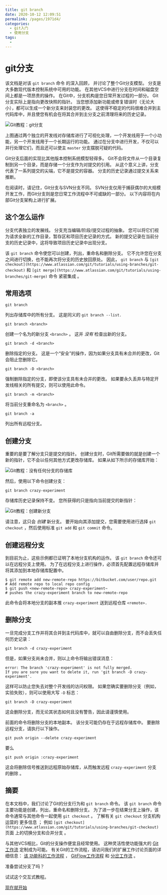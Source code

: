 ```yaml
---
title: git branch
date: 2020-10-12 12:09:51
permalink: /pages/1971d4/
categories:
  - git入门
  - 使用分支
tags:
  - 
---
```

# git分支

该文档是对该 `git branch` 命令 的深入回顾， 并讨论了整个Git分支模型。 分支是大多数现代版本控制系统中可用的功能。 在其他VCS中进行分支在时间和磁盘空间上都是一项昂贵的操作。 在Git中，分支机构是您日常开发过程的一部分。 Git分支实际上是指向更改快照的指针。 当您想添加新功能或修复错误时（无论大小），都可以生成一个新分支来封装您的更改。 这使得不稳定的代码很难合并到主代码库中，并且使您有机会在将其合并到主分支之前清理将来的历史记录。

![Git教程：git分支](https://wac-cdn.atlassian.com/dam/jcr:746be214-eb99-462c-9319-04a4d2eeebfa/01.svg?cdnVersion=1084)

上图通过两个独立的开发线对存储库进行了可视化处理，一个开发线用于一个小功能，另一个开发线用于一个长期运行的功能。 通过在分支中进行开发，不仅可以并行处理它们，而且还可以使主 `master` 分支摆脱可疑的代码。

Git分支后面的实现比其他版本控制系统模型轻得多。 Git不会将文件从一个目录复制到另一个目录，而是存储一个分支作为对提交的引用。 从这个意义上讲，分支代表了一系列提交的尖端，它不是提交的容器。 分支的历史记录通过提交关系来推断。

在阅读时，请记住，Git分支与SVN分支不同。 SVN分支仅用于捕获偶尔的大规模开发工作，而Git分支则是您日常工作流程中不可或缺的一部分。 以下内容将在内部Git分支架构上进行扩展。

## 这个怎么运作

分支代表独立的发展线。 分支充当编辑/阶段/提交过程的抽象。 您可以将它们视为请求全新的工作目录，暂存区和项目历史记录的方式。 新的提交记录在当前分支的历史记录中，这将导致项目历史记录中出现分支。

该 `git branch` 命令使您可以创建，列出，重命名和删除分支。 它不允许您在分支之间进行切换，也不能再次将分支的历史放回原处。 因此， `git branch` 与 `[git checkout](https://www.atlassian.com/git/tutorials/using-branches/git-checkout)` 和 `[git merge](https://www.atlassian.com/git/tutorials/using-branches/git-merge)` 命令 紧密集成 。

## 常用选项

```
git branch
```

列出存储库中的所有分支。 这是同义的 `git branch --list.`

```
git branch <branch>
```

创建一个名为的新分支 `<branch>` 。 这并 *没有* 检查出新的分支。

```
git branch -d <branch>
```

删除指定的分支。 这是一个“安全”的操作，因为如果分支具有未合并的更改，Git会阻止您删除它。

```
git branch -D <branch>
```

强制删除指定的分支，即使该分支具有未合并的更改。 如果要永久丢弃与特定开发线相关的所有提交，则可以使用此命令。

```
git branch -m <branch>
```

将当前分支重命名为 `<branch>` 。

```
git branch -a
```

列出所有远程分支。

## 创建分支

重要的是要了解分支只是提交的指针。 创建分支时，Git所需要做的就是创建一个新的指针，它不会以任何其他方式更改存储库。 如果从如下所示的存储库开始：

![Git教程：没有任何分支的存储库](https://wac-cdn.atlassian.com/dam/jcr:80aa77d2-c28f-415e-ab10-e3612456a9c1/02.svg?cdnVersion=1084)

然后，使用以下命令创建分支：

```
git branch crazy-experiment
```

存储库历史记录保持不变。 您所获得的只是指向当前提交的新指针：

![Git教程：创建新分支](https://wac-cdn.atlassian.com/dam/jcr:b0e2f237-9337-4385-be22-43f623e133d0/03.svg?cdnVersion=1084)

请注意，这只会 *创建* 新分支。 要开始向其添加提交，您需要使用进行选择 `git checkout` ，然后使用标准 `git add` 和 `git commit` 命令。

## 创建远程分支

到目前为止，这些示例都已证明了本地分支机构的运作。 该 `git branch` 命令还可以在远程分支上使用。 为了在远程分支上进行操作，必须首先配置远程存储库并将其添加到本地存储库配置中。

```
$ git remote add new-remote-repo https://bitbucket.com/user/repo.git
# Add remote repo to local repo config
$ git push <new-remote-repo> crazy-experiment~
# pushes the crazy-experiment branch to new-remote-repo
```

此命令会将本地分支的副本推 `crazy-experiment` 送到远程仓库 `<remote>.`

## 删除分支

一旦完成分支工作并将其合并到主代码库中，就可以自由删除分支，而不会丢失任何历史记录：

```
git branch -d crazy-experiment
```

但是，如果分支尚未合并，则以上命令将输出错误消息：

```
error: The branch 'crazy-experiment' is not fully merged.
If you are sure you want to delete it, run 'git branch -D crazy-experiment'.
```

这样可以防止您失去对整个开发线的访问权限。 如果您确实要删除分支（例如，实验失败），则可以使用大写 `-D` 标志：

```
git branch -D crazy-experiment
```

这会删除分支，而无论其状态如何且没有警告，因此请谨慎使用。

前面的命令将删除分支的本地副本。 该分支可能仍存在于远程存储库中。 要删除远程分支，请执行以下操作。

```
git push origin --delete crazy-experiment
```

要么

```
git push origin :crazy-experiment
```

这会将删除信号推送到远程原始存储库，从而触发远程 `crazy-experiment` 分支 的删除 。

## 摘要

在本文档中，我们讨论了Git的分支行为和 `git branch` 命令。 该 `git branch` 命令主要功能是创建，列出，重命名和删除分支。 为了进一步在结果分支上操作，该命令通常与其他命令一起使用 `git checkout` 。 了解有关 `git checkout` 分支机构运营的 更多信息 ； 例如 `[git checkout](https://www.atlassian.com/git/tutorials/using-branches/git-checkout)` 页面 上的切换分支和合并分支 。

与其他VCS相比，Git的分支操作便宜且经常使用。 这种灵活性使功能强大的 [Git工作流](https://www.atlassian.com/git/tutorials/comparing-workflows) 定制成为可能。 有关Git的工作流程，请访问我们的扩展工作讨论页面的详细信息： [该
功能科的工作流程](https://www.atlassian.com/git/tutorials/comparing-workflows/feature-branch-workflow) ， [GitFlow工作流程](https://www.atlassian.com/git/tutorials/comparing-workflows/gitflow-workflow) 和 [分岔工作流](https://www.atlassian.com/git/tutorials/comparing-workflows/forking-workflow) 。

准备尝试分支了吗？

试试这个交互式教程。

[现在就开始](https://www.atlassian.com/git/tutorials/learn-branching-with-bitbucket-cloud)